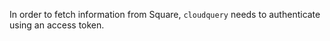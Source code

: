 In order to fetch information from Square, `cloudquery` needs to authenticate using an access token.
